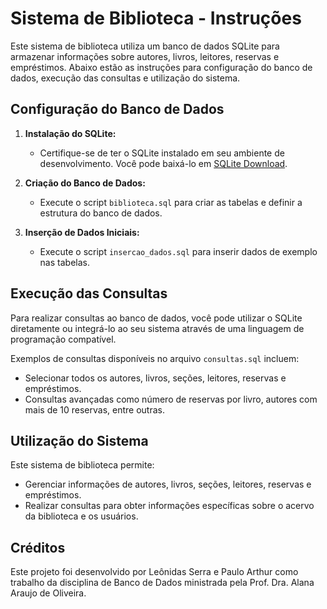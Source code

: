 # Sistema de Biblioteca - Instruções

Este sistema de biblioteca utiliza um banco de dados SQLite para armazenar informações sobre autores, livros, leitores, reservas e empréstimos. Abaixo estão as instruções para configuração do banco de dados, execução das consultas e utilização do sistema.

## Configuração do Banco de Dados

1. **Instalação do SQLite:**
   - Certifique-se de ter o SQLite instalado em seu ambiente de desenvolvimento. Você pode baixá-lo em [SQLite Download](https://www.sqlite.org/download.html).

2. **Criação do Banco de Dados:**
   - Execute o script `biblioteca.sql` para criar as tabelas e definir a estrutura do banco de dados.

3. **Inserção de Dados Iniciais:**
   - Execute o script `insercao_dados.sql` para inserir dados de exemplo nas tabelas.

## Execução das Consultas

Para realizar consultas ao banco de dados, você pode utilizar o SQLite diretamente ou integrá-lo ao seu sistema através de uma linguagem de programação compatível.

Exemplos de consultas disponíveis no arquivo `consultas.sql` incluem:
- Selecionar todos os autores, livros, seções, leitores, reservas e empréstimos.
- Consultas avançadas como número de reservas por livro, autores com mais de 10 reservas, entre outras.

## Utilização do Sistema

Este sistema de biblioteca permite:
- Gerenciar informações de autores, livros, seções, leitores, reservas e empréstimos.
- Realizar consultas para obter informações específicas sobre o acervo da biblioteca e os usuários.

## Créditos

Este projeto foi desenvolvido por Leônidas Serra e Paulo Arthur como trabalho da disciplina de Banco de Dados ministrada pela Prof. Dra. Alana Araujo de Oliveira.

